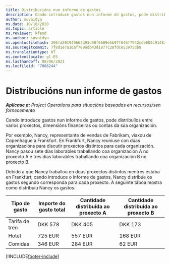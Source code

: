 ```yaml
---
title: Distribucións nun informe de gastos
description: Cando introduce gastos nun informe de gastos, pode distribuílos entre varios proxectos, entidades legais ou contas da súa organización.
author: suvaidya
ms.date: 10/10/2020
ms.topic: article
ms.reviewer: kfend
ms.author: suvaidya
ms.openlocfilehash: 396fd201949663d93d90f6609e5b97f646f7942cde002c91482fa7dc26c394ae
ms.sourcegitcommit: 7f8d1e7a16af769adb43d1877c28fdce53975db8
ms.translationtype: HT
ms.contentlocale: gl-ES
ms.lasthandoff: 08/06/2021
ms.locfileid: "7006244"
---
```

# <a name="distributions-on-an-expense-report"></a>Distribucións nun informe de gastos

_**Aplícase a:** Project Operations para situacións baseadas en recursos/sen fornecemento_

Cando introduce gastos nun informe de gastos, pode distribuílos entre varios proxectos, dimensións financeiras ou contas da súa organización.

Por exemplo, Nancy, representante de vendas de Fabrikam, viaxou de Copenhague a Frankfurt. En Frankfurt, Nancy reuniuse con dúas organizacións para discutir proxectos distintos para cada organización. Nancy pasou sete días laborables traballando coa organización A no proxecto A e tres días laborables traballando coa organización B no proxecto B.

Debido a que Nancy traballou en dous proxectos distintos mentres estaba en Frankfurt, cando introduce o informe de gastos, Nancy distribúe os gastos segundo corresponda para cada proxecto. A seguinte táboa mostra como distribuíu Nancy os gastos.

| Tipo de gasto | Importe do gasto total | Cantidade distribuída ao proxecto A | Cantidade distribuída ao proxecto B |
|--------------|----------------------|---------------------------------|---------------------------------|
| Tarifa de tren   | DKK 578              | DKK 405                         | DKK 173                         |
| Hotel        | 725 EUR              | 557 EUR                         | 168 EUR                         |
| Comidas        | 346 EUR              | 284 EUR                         | 62 EUR                          |


[!INCLUDE[footer-include](../includes/footer-banner.md)]